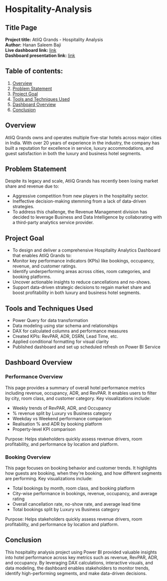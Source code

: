 # Hospitality-Analysis

## Title Page

**Project title:** AtliQ Grands - Hospitality Analysis   
**Author:** Hanan Saleem Baji  
**Live dashboard link:** [link](https://app.powerbi.com/view?r=eyJrIjoiNGVkMjUwMjYtMWE1Ny00NmFkLWE1ZGQtMjZmZTg1MTNkNTllIiwidCI6ImM2ZTU0OWIzLTVmNDUtNDAzMi1hYWU5LWQ0MjQ0ZGM1YjJjNCJ9)      
**Dashboard presentation link:** [link](https://drive.google.com/file/d/1Wr8OOtT_Xz8mLPDmhwlVQjHNCE68Nnnn/view?usp=sharing)


## Table of contents:

1. [Overview](#overview)
2. [Problem Statement](#problem-statement)
3. [Project Goal](#project-goal)
4. [Tools and Techniques Used](#tools-and-techniques-used)
5. [Dashboard Overview](#dashboard-overview)
6. [Conclusion](#conclusion)

## Overview

AtliQ Grands owns and operates multiple five-star hotels across major cities in India. With over 20 years of experience in the industry, the company has built a reputation for excellence in service, luxury accommodations, and guest satisfaction in both the luxury and business hotel segments.

## Problem Statement

Despite its legacy and scale, AtliQ Grands has recently been losing market share and revenue due to:  
- Aggressive competition from new players in the hospitality sector.  
- Ineffective decision-making stemming from a lack of data-driven strategies.
- To address this challenge, the Revenue Management division has decided to leverage Business and Data Intelligence by collaborating with a third-party analytics service provider.

## Project Goal

- To design and deliver a comprehensive Hospitality Analytics Dashboard that enables AtliQ Grands to:
- Monitor key performance indicators (KPIs) like bookings, occupancy, revenue, and customer ratings.
- Identify underperforming areas across cities, room categories, and booking platforms.
- Uncover actionable insights to reduce cancellations and no-shows.
- Support data-driven strategic decisions to regain market share and boost profitability in both luxury and business hotel segments.

## Tools and Techniques Used

- Power Query for data transformation
- Data modeling using star schema and relationships
- DAX for calculated columns and performance measures
- Created KPIs: RevPAR, ADR, DSRN, Lead Time, etc.
- Applied conditional formatting for visual clarity
- Published dashboard and set up scheduled refresh on Power BI Service
  
## Dashboard Overview

### Performance Overview
 
 This page provides a summary of overall hotel performance metrics including revenue, occupancy, ADR, and RevPAR. It enables users to filter by city, room class, and customer category. Key visualizations include:

  - Weekly trends of RevPAR, ADR, and Occupancy
  - % revenue split by Luxury vs Business category
  - Weekday vs Weekend performance comparison
  - Realisation % and ADR by booking platform
  - Property-level KPI comparison

Purpose: Helps stakeholders quickly assess revenue drivers, room profitability, and performance by location and platform.


### Booking Overview 

This page focuses on booking behavior and customer trends. It highlights how guests are booking, when they're booking, and how different segments are performing. Key visualizations include:

  - Total bookings by month, room class, and booking platform
  - City-wise performance in bookings, revenue, occupancy, and average rating
  - Overall cancellation rate, no-show rate, and average lead time
  - Total bookings split by Luxury vs Business category

Purpose: Helps stakeholders quickly assess revenue drivers, room profitability, and performance by location and platform.

## Conclusion

This hospitality analysis project using Power BI provided valuable insights into hotel performance across key metrics such as revenue, RevPAR, ADR, and occupancy. By leveraging DAX calculations, interactive visuals, and data modeling, the dashboard enables stakeholders to monitor trends, identify high-performing segments, and make data-driven decisions.
